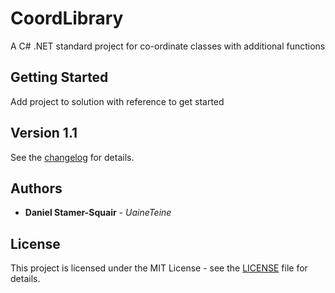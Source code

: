 # CoordLibrary

A C# .NET standard project for co-ordinate classes with additional functions

## Getting Started

Add project to solution with reference to get started

## Version 1.1

See the [changelog](changelog.txt) for details.

## Authors

* **Daniel Stamer-Squair** - *UaineTeine*

## License

This project is licensed under the MIT License - see the [LICENSE](LICENSE) file for details.